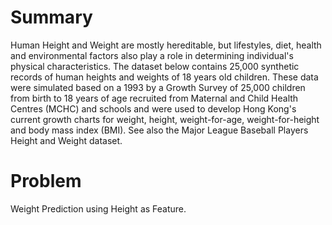 # Summary

Human Height and Weight are mostly hereditable, but lifestyles, diet, health and environmental factors also play a role in determining individual's physical characteristics. The dataset below contains 25,000 synthetic records of human heights and weights of 18 years old children. These data were simulated based on a 1993 by a Growth Survey of 25,000 children from birth to 18 years of age recruited from Maternal and Child Health Centres (MCHC) and schools and were used to develop Hong Kong's current growth charts for weight, height, weight-for-age, weight-for-height and body mass index (BMI). See also the Major League Baseball Players Height and Weight dataset.

# Problem

Weight Prediction using Height as Feature.

